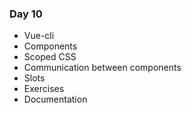 ### Day 10

- Vue-cli
- Components
- Scoped CSS
- Communication between components
- Slots
- Exercises
- Documentation